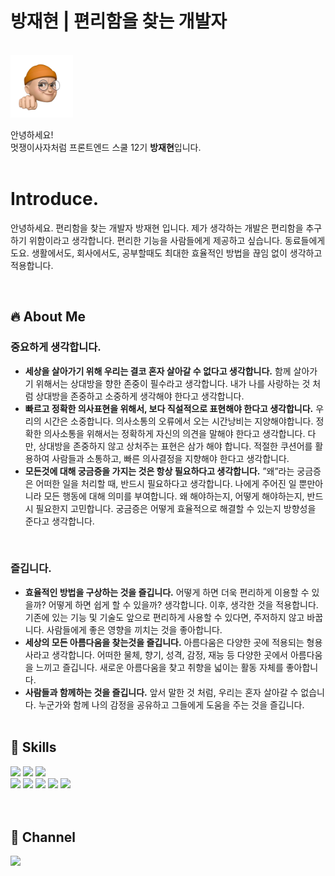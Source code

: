 # 방재현 | 편리함을 찾는 개발자

<br>

<img src="./assets/md/jaehyun.png" width="100" height="100">
<br>

안녕하세요!  
멋쟁이사자처럼 프론트엔드 스쿨 12기 **방재현**입니다.
<br><br>

# Introduce.

안녕하세요. 편리함을 찾는 개발자 방재현 입니다.
제가 생각하는 개발은 편리함을 추구하기 위함이라고 생각합니다. 
편리한 기능을 사람들에게 제공하고 싶습니다. 동료들에게도요. 
생활에서도, 회사에서도, 공부할때도 최대한 효율적인 방법을 끊임 없이 생각하고 적용합니다.

<br>

## 🔥 About Me

### 중요하게 생각합니다.

- **세상을 살아가기 위해 우리는 결코 혼자 살아갈 수 없다고 생각합니다.**
함께 살아가기 위해서는 상대방을 향한 존중이 필수라고 생각합니다. 내가 나를 사랑하는 것 처럼 상대방을 존중하고 소중하게 생각해야 한다고 생각합니다.
- **빠르고 정확한 의사표현을 위해서, 보다 직설적으로 표현해야 한다고 생각합니다.**
우리의 시간은 소중합니다. 의사소통의 오류에서 오는 시간낭비는 지양해야합니다. 정확한 의사소통을 위해서는 정확하게 자신의 의견을 말해야 한다고 생각합니다. 
다만, 상대방을 존중하지 않고 상처주는 표현은 삼가 해야 합니다. 적절한 쿠션어를 활용하여 사람들과 소통하고, 빠른 의사결정을 지향해야 한다고 생각합니다.
- **모든것에 대해 궁금증을 가지는 것은 항상 필요하다고 생각합니다.**
”왜”라는 궁금증은 어떠한 일을 처리할 때, 반드시 필요하다고 생각합니다. 나에게 주어진 일 뿐만아니라 모든 행동에 대해 의미를 부여합니다. 왜 해야하는지, 어떻게 해야하는지, 반드시 필요한지 고민합니다. 궁금증은 어떻게 효율적으로 해결할 수 있는지 방향성을 준다고 생각합니다.

<br>

### 즐깁니다.

- **효율적인 방법을 구상하는 것을 즐깁니다.**
어떻게 하면 더욱 편리하게 이용할 수 있을까? 어떻게 하면 쉽게 할 수 있을까? 생각합니다. 이후, 생각한 것을 적용합니다. 기존에 있는 기능 및 기술도 앞으로 편리하게 사용할 수 있다면, 주저하지 않고 바꿉니다. 사람들에게 좋은 영향을 끼치는 것을 좋아합니다.
- **세상의 모든 아름다움을 찾는것을 즐깁니다.**
아름다움은 다양한 곳에 적용되는 형용사라고 생각합니다. 어떠한 물체, 향기, 성격, 감정, 재능 등 다양한 곳에서 아름다움을 느끼고 즐깁니다. 새로운 아름다움을 찾고 취향을 넓이는 활동 자체를 좋아합니다.
- **사람들과 함께하는 것을 즐깁니다.**
앞서 말한 것 처럼, 우리는 혼자 살아갈 수 없습니다. 누군가와 함께 나의 감정을 공유하고 그들에게 도움을 주는 것을 즐깁니다.
  </br></br>

## 🚀 Skills

<div align=start>
  <img src="https://img.shields.io/badge/JavaScript-F7DF1E?style=for-the-badge&logo=JavaScript&logoColor=white">
  <img src="https://img.shields.io/badge/TypeScript-blue?style=for-the-badge&logo=TypeScript&logoColor=white">
  <img src="https://img.shields.io/badge/React-20232A?style=for-the-badge&logo=react&logoColor=61DAFB">
  <br>
  <img src="https://img.shields.io/badge/NodeJs-20232A?style=for-the-badge&logo=node.js&logoColor=green">
  <img src="https://img.shields.io/badge/Redux-20232A?&style=for-the-badge&logo=redux&logoColor=purple">
  <img src="https://img.shields.io/badge/styled--components-DB7093?&style=for-the-badge&logo=styled-components&logoColor=white">
  <img src="https://img.shields.io/badge/HTML5-E34F26?style=for-the-badge&logo=html5&logoColor=white">
  <img src="https://img.shields.io/badge/CSS-0059b8?&style=for-the-badge&logo=css3&logoColor=white">
</div>
<br><br>

## 🫠 Channel

<a href="http://github.com/CRITICBANGGU"><img src="https://img.shields.io/badge/GitHub-100000?style=for-the-badge&logo=github&logoColor=white"/></a>